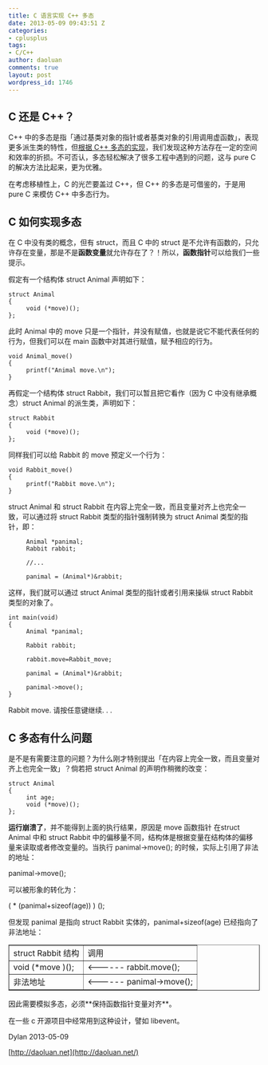 ```yaml
---
title: C 语言实现 C++ 多态
date: 2013-05-09 09:43:51 Z
categories:
- cplusplus
tags:
- C/C++
author: daoluan
comments: true
layout: post
wordpress_id: 1746
---
```


## C 还是 C++？


C++ 中的多态是指「通过基类对象的指针或者基类对象的引用调用虚函数」，表现更多派生类的特性，但[根据 C++ 多态的实现](http://daoluan.net/blog/cplusplus-polymorphism/)，我们发现这种方法存在一定的空间和效率的折损。不可否认，多态轻松解决了很多工程中遇到的问题，这与 pure C 的解决方法比起来，更为优雅。

在考虑移植性上，C 的光芒要盖过 C++，但 C++ 的多态是可借鉴的，于是用 pure C 来模仿 C++ 中多态行为。


## C 如何实现多态


在 C 中没有类的概念，但有 struct，而且 C 中的 struct 是不允许有函数的，只允许存在变量，那是不是**函数变量**就允许存在了？！所以，**函数指针**可以给我们一些提示。

假定有一个结构体 struct Animal 声明如下：

    
    struct Animal
    {
         void (*move)();
    };


此时 Animal 中的 move 只是一个指针，并没有赋值，也就是说它不能代表任何的行为，但我们可以在 main 函数中对其进行赋值，赋予相应的行为。

    
    void Animal_move()
    {
         printf("Animal move.\n");
    }


再假定一个结构体 struct Rabbit，我们可以暂且把它看作（因为 C 中没有继承概念）struct Animal 的派生类，声明如下：

    
    struct Rabbit
    {
         void (*move)();
    };


同样我们可以给 Rabbit 的 move 预定义一个行为：

    
    void Rabbit_move()
    {
         printf("Rabbit move.\n");
    }


struct Animal 和 struct Rabbit 在内容上完全一致，而且变量对齐上也完全一致，可以通过将 struct Rabbit 类型的指针强制转换为 struct Animal 类型的指针，即：

    
         Animal *panimal;
         Rabbit rabbit;
    
         //...
    
         panimal = (Animal*)&rabbit;


这样，我们就可以通过 struct Animal 类型的指针或者引用来操纵 struct Rabbit 类型的对象了。

    
    int main(void)
    {
         Animal *panimal;
    
         Rabbit rabbit;
    
         rabbit.move=Rabbit_move;
    
         panimal = (Animal*)&rabbit;
    
         panimal->move();
    }


Rabbit move.
请按任意键继续. . .


## C 多态有什么问题


是不是有需要注意的问题？为什么刚才特别提出「在内容上完全一致，而且变量对齐上也完全一致」？倘若把 struct Animal 的声明作稍微的改变：

    
    struct Animal
    {
         int age;
         void (*move)();
    };


**运行崩溃了**，并不能得到上面的执行结果，原因是 move 函数指针 在struct Animal 中和 struct Rabbit 中的偏移量不同，结构体是根据变量在结构体的偏移量来读取或者修改变量的。当执行 panimal->move(); 的时候，实际上引用了非法的地址：

panimal->move();

可以被形象的转化为：

( * (panimal+sizeof(age)) ) ();

但发现 panimal 是指向 struct Rabbit 实体的，panimal+sizeof(age) 已经指向了非法地址：
<table cellpadding="2" width="50%" cellspacing="0" border="1" >
<tbody >
<tr >

<td >struct Rabbit 结构
</td>

<td >调用
</td>
</tr>
<tr >

<td >void (*move )();
</td>

<td ><------ rabbit.move();
</td>
</tr>
<tr >

<td >非法地址
</td>

<td ><------ panimal->move();
</td>
</tr>
</tbody>
</table>
因此需要模拟多态，必须**保持函数指针变量对齐**。

在一些 c 开源项目中经常用到这种设计，譬如 libevent。

Dylan 2013-05-09

[http://daoluan.net](http://daoluan.net/)
